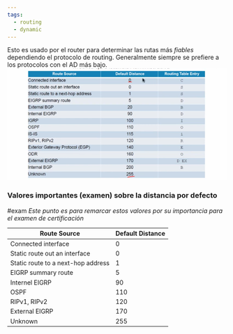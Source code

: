 ```yaml
---
tags:
  - routing
  - dynamic
---
```


Esto es usado por el router para determinar las rutas más _fiables_ dependiendo el protocolo de routing. Generalmente siempre se prefiere a los protocolos con el AD más bajo. 
![](_anexos_/Screenshot%20from%202023-12-27%2016-43-38.png)

### Valores importantes (examen) sobre la distancia por defecto
#exam _Este punto es para remarcar estos valores por su importancia para el examen de certificación_

| Route Source                       | Default Distance |
| ---------------------------------- | ---------------- |
| Connected interface                | 0                |
| Static route out an interface      | 0                |
| Static route to a next-hop address | 1                |
| EIGRP summary route                | 5                |
| Internel EIGRP                     | 90               |
| OSPF                               | 110              |
| RIPv1, RIPv2                       | 120              |
| External EIGRP                     | 170              |
| Unknown                                   | 255                 |
